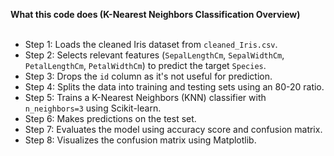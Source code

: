 **What this code does (K-Nearest Neighbors Classification Overview)**<br><br>
- Step 1: Loads the cleaned Iris dataset from `cleaned_Iris.csv`.<br>
- Step 2: Selects relevant features (`SepalLengthCm`, `SepalWidthCm`, `PetalLengthCm`, `PetalWidthCm`) to predict the target `Species`.<br>
- Step 3: Drops the `id` column as it's not useful for prediction.<br>
- Step 4: Splits the data into training and testing sets using an 80-20 ratio.<br>
- Step 5: Trains a K-Nearest Neighbors (KNN) classifier with `n_neighbors=3` using Scikit-learn.<br>
- Step 6: Makes predictions on the test set.<br>
- Step 7: Evaluates the model using accuracy score and confusion matrix.<br>
- Step 8: Visualizes the confusion matrix using Matplotlib.<br>
